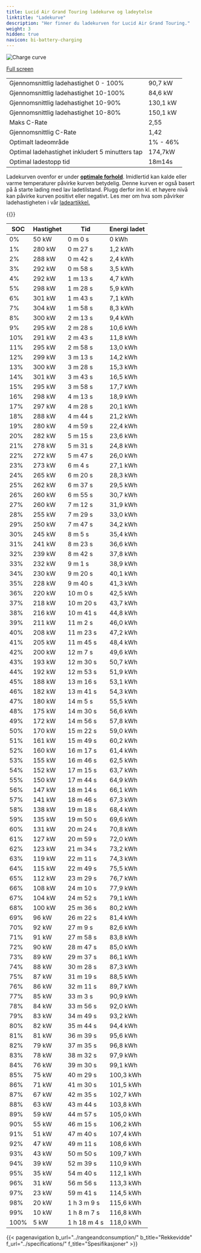 ```yaml
---
title: Lucid Air Grand Touring ladekurve og ladeytelse
linktitle: "Ladekurve"
description: "Her finner du ladekurven for Lucid Air Grand Touring."
weight: 3
hidden: true
navicon: bi-battery-charging
---
```

<!-- markdownlint-disable MD033 -->
<img src="/images/models/lucid/air/air_grand_touring/chargingcurve.svg" alt="Charge curve" class="img-fluid">

[Full screen](/images/models/lucid/air/air_grand_touring/chargingcurve.svg)


<table class="table table-striped border">
<tbody>
<tr>
<td>Gjennomsnittlig ladehastighet 0 - 100%</td><td>90,7 kW</td>
</tr>
<tr>
<td>Gjennomsnittlig ladehastighet 10-100%</td><td>84,6 kW</td>
</tr>
<tr>
<td>Gjennomsnittlig ladehastighet 10-90%</td><td>130,1 kW</td>
</tr>
<tr>
<td>Gjennomsnittlig ladehastighet 10-80%</td><td>150,1 kW</td>
</tr>
<tr>
<td>Maks C-Rate</td><td>2,55</td>
</tr>
<tr>
<td>Gjennomsnittlig C-Rate</td><td>1,42</td>
</tr>
<tr>
<td>Optimalt ladeområde</td><td>1% - 46%</td>
</tr>
<tr>
<td>Optimal ladehastighet inkludert 5 minutters tap</td><td>174,7kW</td>
</tr>
<tr>
<td>Optimal ladestopp tid</td><td>18m14s</td>
</tr>
</tbody>
</table>


Ladekurven ovenfor er under **[optimale forhold](../../../../../technology/battery/charging/#temperatur)**. Imidlertid kan kalde eller varme temperaturer påvirke kurven betydelig. Denne kurven er også basert på å starte lading med lav ladetilstand. Plugg derfor inn kl. et høyere nivå kan påvirke kurven positivt eller negativt. Les mer om hva som påvirker ladehastigheten i vår [ladeartikkel.](../../../../../technology/battery/charging/)


{{<evkxdisplayaddarticle />}}
<table class="table table-striped border">
<thead>
<tr><th>SOC</th><th>Hastighet</th><th>Tid</th><th>Energi ladet</th></tr>
</thead>
<tbody>
<tr>
<td>0%</td><td>50 kW</td><td> 0 m 0 s </td><td>0 kWh </td>
</tr>
<tr>
<td>1%</td><td>280 kW</td><td> 0 m 27 s </td><td>1,2 kWh </td>
</tr>
<tr>
<td>2%</td><td>288 kW</td><td> 0 m 42 s </td><td>2,4 kWh </td>
</tr>
<tr>
<td>3%</td><td>292 kW</td><td> 0 m 58 s </td><td>3,5 kWh </td>
</tr>
<tr>
<td>4%</td><td>292 kW</td><td> 1 m 13 s </td><td>4,7 kWh </td>
</tr>
<tr>
<td>5%</td><td>298 kW</td><td> 1 m 28 s </td><td>5,9 kWh </td>
</tr>
<tr>
<td>6%</td><td>301 kW</td><td> 1 m 43 s </td><td>7,1 kWh </td>
</tr>
<tr>
<td>7%</td><td>304 kW</td><td> 1 m 58 s </td><td>8,3 kWh </td>
</tr>
<tr>
<td>8%</td><td>300 kW</td><td> 2 m 13 s </td><td>9,4 kWh </td>
</tr>
<tr>
<td>9%</td><td>295 kW</td><td> 2 m 28 s </td><td>10,6 kWh </td>
</tr>
<tr>
<td>10%</td><td>291 kW</td><td> 2 m 43 s </td><td>11,8 kWh </td>
</tr>
<tr>
<td>11%</td><td>295 kW</td><td> 2 m 58 s </td><td>13,0 kWh </td>
</tr>
<tr>
<td>12%</td><td>299 kW</td><td> 3 m 13 s </td><td>14,2 kWh </td>
</tr>
<tr>
<td>13%</td><td>300 kW</td><td> 3 m 28 s </td><td>15,3 kWh </td>
</tr>
<tr>
<td>14%</td><td>301 kW</td><td> 3 m 43 s </td><td>16,5 kWh </td>
</tr>
<tr>
<td>15%</td><td>295 kW</td><td> 3 m 58 s </td><td>17,7 kWh </td>
</tr>
<tr>
<td>16%</td><td>298 kW</td><td> 4 m 13 s </td><td>18,9 kWh </td>
</tr>
<tr>
<td>17%</td><td>297 kW</td><td> 4 m 28 s </td><td>20,1 kWh </td>
</tr>
<tr>
<td>18%</td><td>288 kW</td><td> 4 m 44 s </td><td>21,2 kWh </td>
</tr>
<tr>
<td>19%</td><td>280 kW</td><td> 4 m 59 s </td><td>22,4 kWh </td>
</tr>
<tr>
<td>20%</td><td>282 kW</td><td> 5 m 15 s </td><td>23,6 kWh </td>
</tr>
<tr>
<td>21%</td><td>278 kW</td><td> 5 m 31 s </td><td>24,8 kWh </td>
</tr>
<tr>
<td>22%</td><td>272 kW</td><td> 5 m 47 s </td><td>26,0 kWh </td>
</tr>
<tr>
<td>23%</td><td>273 kW</td><td> 6 m 4 s </td><td>27,1 kWh </td>
</tr>
<tr>
<td>24%</td><td>265 kW</td><td> 6 m 20 s </td><td>28,3 kWh </td>
</tr>
<tr>
<td>25%</td><td>262 kW</td><td> 6 m 37 s </td><td>29,5 kWh </td>
</tr>
<tr>
<td>26%</td><td>260 kW</td><td> 6 m 55 s </td><td>30,7 kWh </td>
</tr>
<tr>
<td>27%</td><td>260 kW</td><td> 7 m 12 s </td><td>31,9 kWh </td>
</tr>
<tr>
<td>28%</td><td>255 kW</td><td> 7 m 29 s </td><td>33,0 kWh </td>
</tr>
<tr>
<td>29%</td><td>250 kW</td><td> 7 m 47 s </td><td>34,2 kWh </td>
</tr>
<tr>
<td>30%</td><td>245 kW</td><td> 8 m 5 s </td><td>35,4 kWh </td>
</tr>
<tr>
<td>31%</td><td>241 kW</td><td> 8 m 23 s </td><td>36,6 kWh </td>
</tr>
<tr>
<td>32%</td><td>239 kW</td><td> 8 m 42 s </td><td>37,8 kWh </td>
</tr>
<tr>
<td>33%</td><td>232 kW</td><td> 9 m 1 s </td><td>38,9 kWh </td>
</tr>
<tr>
<td>34%</td><td>230 kW</td><td> 9 m 20 s </td><td>40,1 kWh </td>
</tr>
<tr>
<td>35%</td><td>228 kW</td><td> 9 m 40 s </td><td>41,3 kWh </td>
</tr>
<tr>
<td>36%</td><td>220 kW</td><td> 10 m 0 s </td><td>42,5 kWh </td>
</tr>
<tr>
<td>37%</td><td>218 kW</td><td> 10 m 20 s </td><td>43,7 kWh </td>
</tr>
<tr>
<td>38%</td><td>216 kW</td><td> 10 m 41 s </td><td>44,8 kWh </td>
</tr>
<tr>
<td>39%</td><td>211 kW</td><td> 11 m 2 s </td><td>46,0 kWh </td>
</tr>
<tr>
<td>40%</td><td>208 kW</td><td> 11 m 23 s </td><td>47,2 kWh </td>
</tr>
<tr>
<td>41%</td><td>205 kW</td><td> 11 m 45 s </td><td>48,4 kWh </td>
</tr>
<tr>
<td>42%</td><td>200 kW</td><td> 12 m 7 s </td><td>49,6 kWh </td>
</tr>
<tr>
<td>43%</td><td>193 kW</td><td> 12 m 30 s </td><td>50,7 kWh </td>
</tr>
<tr>
<td>44%</td><td>192 kW</td><td> 12 m 53 s </td><td>51,9 kWh </td>
</tr>
<tr>
<td>45%</td><td>188 kW</td><td> 13 m 16 s </td><td>53,1 kWh </td>
</tr>
<tr>
<td>46%</td><td>182 kW</td><td> 13 m 41 s </td><td>54,3 kWh </td>
</tr>
<tr>
<td>47%</td><td>180 kW</td><td> 14 m 5 s </td><td>55,5 kWh </td>
</tr>
<tr>
<td>48%</td><td>175 kW</td><td> 14 m 30 s </td><td>56,6 kWh </td>
</tr>
<tr>
<td>49%</td><td>172 kW</td><td> 14 m 56 s </td><td>57,8 kWh </td>
</tr>
<tr>
<td>50%</td><td>170 kW</td><td> 15 m 22 s </td><td>59,0 kWh </td>
</tr>
<tr>
<td>51%</td><td>161 kW</td><td> 15 m 49 s </td><td>60,2 kWh </td>
</tr>
<tr>
<td>52%</td><td>160 kW</td><td> 16 m 17 s </td><td>61,4 kWh </td>
</tr>
<tr>
<td>53%</td><td>155 kW</td><td> 16 m 46 s </td><td>62,5 kWh </td>
</tr>
<tr>
<td>54%</td><td>152 kW</td><td> 17 m 15 s </td><td>63,7 kWh </td>
</tr>
<tr>
<td>55%</td><td>150 kW</td><td> 17 m 44 s </td><td>64,9 kWh </td>
</tr>
<tr>
<td>56%</td><td>147 kW</td><td> 18 m 14 s </td><td>66,1 kWh </td>
</tr>
<tr>
<td>57%</td><td>141 kW</td><td> 18 m 46 s </td><td>67,3 kWh </td>
</tr>
<tr>
<td>58%</td><td>138 kW</td><td> 19 m 18 s </td><td>68,4 kWh </td>
</tr>
<tr>
<td>59%</td><td>135 kW</td><td> 19 m 50 s </td><td>69,6 kWh </td>
</tr>
<tr>
<td>60%</td><td>131 kW</td><td> 20 m 24 s </td><td>70,8 kWh </td>
</tr>
<tr>
<td>61%</td><td>127 kW</td><td> 20 m 59 s </td><td>72,0 kWh </td>
</tr>
<tr>
<td>62%</td><td>123 kW</td><td> 21 m 34 s </td><td>73,2 kWh </td>
</tr>
<tr>
<td>63%</td><td>119 kW</td><td> 22 m 11 s </td><td>74,3 kWh </td>
</tr>
<tr>
<td>64%</td><td>115 kW</td><td> 22 m 49 s </td><td>75,5 kWh </td>
</tr>
<tr>
<td>65%</td><td>112 kW</td><td> 23 m 29 s </td><td>76,7 kWh </td>
</tr>
<tr>
<td>66%</td><td>108 kW</td><td> 24 m 10 s </td><td>77,9 kWh </td>
</tr>
<tr>
<td>67%</td><td>104 kW</td><td> 24 m 52 s </td><td>79,1 kWh </td>
</tr>
<tr>
<td>68%</td><td>100 kW</td><td> 25 m 36 s </td><td>80,2 kWh </td>
</tr>
<tr>
<td>69%</td><td>96 kW</td><td> 26 m 22 s </td><td>81,4 kWh </td>
</tr>
<tr>
<td>70%</td><td>92 kW</td><td> 27 m 9 s </td><td>82,6 kWh </td>
</tr>
<tr>
<td>71%</td><td>91 kW</td><td> 27 m 58 s </td><td>83,8 kWh </td>
</tr>
<tr>
<td>72%</td><td>90 kW</td><td> 28 m 47 s </td><td>85,0 kWh </td>
</tr>
<tr>
<td>73%</td><td>89 kW</td><td> 29 m 37 s </td><td>86,1 kWh </td>
</tr>
<tr>
<td>74%</td><td>88 kW</td><td> 30 m 28 s </td><td>87,3 kWh </td>
</tr>
<tr>
<td>75%</td><td>87 kW</td><td> 31 m 19 s </td><td>88,5 kWh </td>
</tr>
<tr>
<td>76%</td><td>86 kW</td><td> 32 m 11 s </td><td>89,7 kWh </td>
</tr>
<tr>
<td>77%</td><td>85 kW</td><td> 33 m 3 s </td><td>90,9 kWh </td>
</tr>
<tr>
<td>78%</td><td>84 kW</td><td> 33 m 56 s </td><td>92,0 kWh </td>
</tr>
<tr>
<td>79%</td><td>83 kW</td><td> 34 m 49 s </td><td>93,2 kWh </td>
</tr>
<tr>
<td>80%</td><td>82 kW</td><td> 35 m 44 s </td><td>94,4 kWh </td>
</tr>
<tr>
<td>81%</td><td>81 kW</td><td> 36 m 39 s </td><td>95,6 kWh </td>
</tr>
<tr>
<td>82%</td><td>79 kW</td><td> 37 m 35 s </td><td>96,8 kWh </td>
</tr>
<tr>
<td>83%</td><td>78 kW</td><td> 38 m 32 s </td><td>97,9 kWh </td>
</tr>
<tr>
<td>84%</td><td>76 kW</td><td> 39 m 30 s </td><td>99,1 kWh </td>
</tr>
<tr>
<td>85%</td><td>75 kW</td><td> 40 m 29 s </td><td>100,3 kWh </td>
</tr>
<tr>
<td>86%</td><td>71 kW</td><td> 41 m 30 s </td><td>101,5 kWh </td>
</tr>
<tr>
<td>87%</td><td>67 kW</td><td> 42 m 35 s </td><td>102,7 kWh </td>
</tr>
<tr>
<td>88%</td><td>63 kW</td><td> 43 m 44 s </td><td>103,8 kWh </td>
</tr>
<tr>
<td>89%</td><td>59 kW</td><td> 44 m 57 s </td><td>105,0 kWh </td>
</tr>
<tr>
<td>90%</td><td>55 kW</td><td> 46 m 15 s </td><td>106,2 kWh </td>
</tr>
<tr>
<td>91%</td><td>51 kW</td><td> 47 m 40 s </td><td>107,4 kWh </td>
</tr>
<tr>
<td>92%</td><td>47 kW</td><td> 49 m 11 s </td><td>108,6 kWh </td>
</tr>
<tr>
<td>93%</td><td>43 kW</td><td> 50 m 50 s </td><td>109,7 kWh </td>
</tr>
<tr>
<td>94%</td><td>39 kW</td><td> 52 m 39 s </td><td>110,9 kWh </td>
</tr>
<tr>
<td>95%</td><td>35 kW</td><td> 54 m 40 s </td><td>112,1 kWh </td>
</tr>
<tr>
<td>96%</td><td>31 kW</td><td> 56 m 56 s </td><td>113,3 kWh </td>
</tr>
<tr>
<td>97%</td><td>23 kW</td><td> 59 m 41 s </td><td>114,5 kWh </td>
</tr>
<tr>
<td>98%</td><td>20 kW</td><td>1 h 3 m 9 s </td><td>115,6 kWh </td>
</tr>
<tr>
<td>99%</td><td>10 kW</td><td>1 h 8 m 7 s </td><td>116,8 kWh </td>
</tr>
<tr>
<td>100%</td><td>5 kW</td><td>1 h 18 m 4 s </td><td>118,0 kWh </td>
</tr>
</tbody>
</table>


{{< pagenavigation b_url="../rangeandconsumption/" b_title="Rekkevidde" f_url="../specifications/" f_title="Spesifikasjoner" >}}
